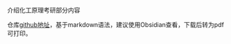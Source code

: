 介绍化工原理考研部分内容

仓库[github地址](https://github.com/hhlans/INFO)，基于markdown语法，建议使用Obsidian查看，下载后转为pdf可打印。

